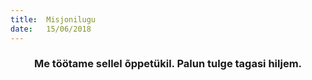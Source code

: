 ```yaml
---
title:  Misjonilugu
date:   15/06/2018
---
```


### <center>Me töötame sellel õppetükil. Palun tulge tagasi hiljem.</center>
